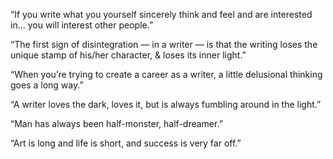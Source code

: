 “If you write what you yourself sincerely think and feel and are interested in… you will interest other people.”

“The first sign of disintegration — in a writer — is that the writing loses the unique stamp of his/her character, & loses its inner light.”

“When you’re trying to create a career as a writer, a little delusional thinking goes a long way.”

“A writer loves the dark, loves it, but is always fumbling around in the light.”

“Man has always been half-monster, half-dreamer.”

“Art is long and life is short, and success is very far off.”
